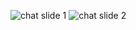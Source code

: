 ![chat slide 1](https://github.com/user-attachments/assets/b37d1f47-03ee-41d4-b898-3cdbfd87c2fe)
![chat slide 2](https://github.com/user-attachments/assets/c2a3225a-866d-4414-a6d0-448af777390c)
